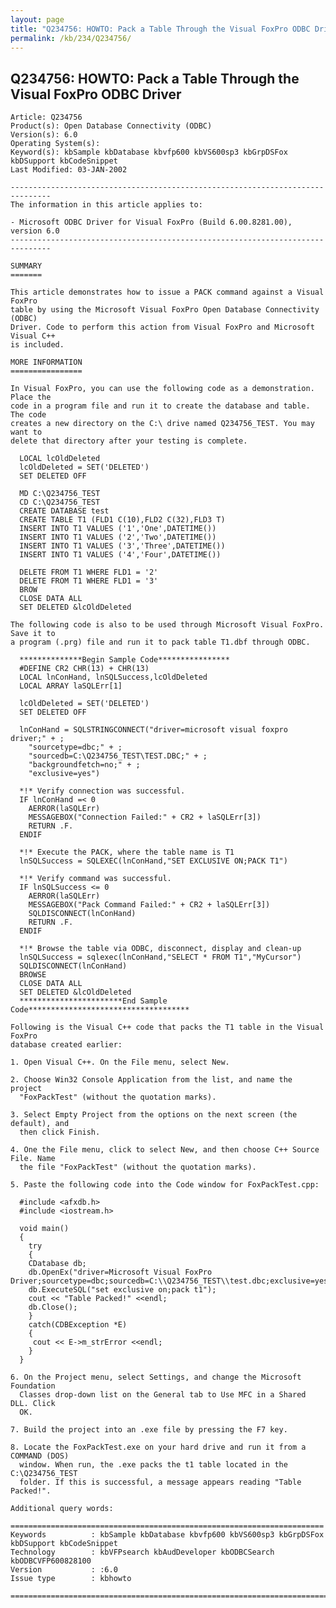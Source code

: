 ```yaml
---
layout: page
title: "Q234756: HOWTO: Pack a Table Through the Visual FoxPro ODBC Driver"
permalink: /kb/234/Q234756/
---
```


## Q234756: HOWTO: Pack a Table Through the Visual FoxPro ODBC Driver

	Article: Q234756
	Product(s): Open Database Connectivity (ODBC)
	Version(s): 6.0
	Operating System(s): 
	Keyword(s): kbSample kbDatabase kbvfp600 kbVS600sp3 kbGrpDSFox kbDSupport kbCodeSnippet
	Last Modified: 03-JAN-2002
	
	-------------------------------------------------------------------------------
	The information in this article applies to:
	
	- Microsoft ODBC Driver for Visual FoxPro (Build 6.00.8281.00), version 6.0 
	-------------------------------------------------------------------------------
	
	SUMMARY
	=======
	
	This article demonstrates how to issue a PACK command against a Visual FoxPro
	table by using the Microsoft Visual FoxPro Open Database Connectivity (ODBC)
	Driver. Code to perform this action from Visual FoxPro and Microsoft Visual C++
	is included.
	
	MORE INFORMATION
	================
	
	In Visual FoxPro, you can use the following code as a demonstration. Place the
	code in a program file and run it to create the database and table. The code
	creates a new directory on the C:\ drive named Q234756_TEST. You may want to
	delete that directory after your testing is complete.
	
	  LOCAL lcOldDeleted
	  lcOldDeleted = SET('DELETED')
	  SET DELETED OFF
	
	  MD C:\Q234756_TEST
	  CD C:\Q234756_TEST
	  CREATE DATABASE test
	  CREATE TABLE T1 (FLD1 C(10),FLD2 C(32),FLD3 T)
	  INSERT INTO T1 VALUES ('1','One',DATETIME())
	  INSERT INTO T1 VALUES ('2','Two',DATETIME())
	  INSERT INTO T1 VALUES ('3','Three',DATETIME())
	  INSERT INTO T1 VALUES ('4','Four',DATETIME())
	
	  DELETE FROM T1 WHERE FLD1 = '2'
	  DELETE FROM T1 WHERE FLD1 = '3'
	  BROW
	  CLOSE DATA ALL
	  SET DELETED &lcOldDeleted
	
	The following code is also to be used through Microsoft Visual FoxPro. Save it to
	a program (.prg) file and run it to pack table T1.dbf through ODBC.
	
	  **************Begin Sample Code****************
	  #DEFINE CR2 CHR(13) + CHR(13)
	  LOCAL lnConHand, lnSQLSuccess,lcOldDeleted
	  LOCAL ARRAY laSQLErr[1]
	
	  lcOldDeleted = SET('DELETED')
	  SET DELETED OFF
	
	  lnConHand = SQLSTRINGCONNECT("driver=microsoft visual foxpro driver;" + ;
	  	"sourcetype=dbc;" + ;
	  	"sourcedb=C:\Q234756_TEST\TEST.DBC;" + ;
	  	"backgroundfetch=no;" + ;
	  	"exclusive=yes")
	
	  *!* Verify connection was successful.
	  IF lnConHand =< 0
	  	AERROR(laSQLErr)
	  	MESSAGEBOX("Connection Failed:" + CR2 + laSQLErr[3])
	  	RETURN .F.
	  ENDIF
	
	  *!* Execute the PACK, where the table name is T1
	  lnSQLSuccess = SQLEXEC(lnConHand,"SET EXCLUSIVE ON;PACK T1")
	
	  *!* Verify command was successful.
	  IF lnSQLSuccess <= 0
	  	AERROR(laSQLErr)
	  	MESSAGEBOX("Pack Command Failed:" + CR2 + laSQLErr[3])
	  	SQLDISCONNECT(lnConHand)
	  	RETURN .F.
	  ENDIF
	
	  *!* Browse the table via ODBC, disconnect, display and clean-up
	  lnSQLSuccess = sqlexec(lnConHand,"SELECT * FROM T1","MyCursor")
	  SQLDISCONNECT(lnConHand)
	  BROWSE 
	  CLOSE DATA ALL
	  SET DELETED &lcOldDeleted
	  ***********************End Sample Code************************************
	
	Following is the Visual C++ code that packs the T1 table in the Visual FoxPro
	database created earlier:
	
	1. Open Visual C++. On the File menu, select New.
	
	2. Choose Win32 Console Application from the list, and name the project
	  "FoxPackTest" (without the quotation marks).
	
	3. Select Empty Project from the options on the next screen (the default), and
	  then click Finish.
	
	4. One the File menu, click to select New, and then choose C++ Source File. Name
	  the file "FoxPackTest" (without the quotation marks).
	
	5. Paste the following code into the Code window for FoxPackTest.cpp:
	
	  #include <afxdb.h>
	  #include <iostream.h>
	
	  void main()
	  {
	    try
	    {	  
	    CDatabase db;
	    db.OpenEx("driver=Microsoft Visual FoxPro Driver;sourcetype=dbc;sourcedb=C:\\Q234756_TEST\\test.dbc;exclusive=yes");
	    db.ExecuteSQL("set exclusive on;pack t1");
	    cout << "Table Packed!" <<endl;
	    db.Close();
	    }
	    catch(CDBException *E)
	    {
	     cout << E->m_strError <<endl;
	    }
	  }
	
	6. On the Project menu, select Settings, and change the Microsoft Foundation
	  Classes drop-down list on the General tab to Use MFC in a Shared DLL. Click
	  OK.
	
	7. Build the project into an .exe file by pressing the F7 key.
	
	8. Locate the FoxPackTest.exe on your hard drive and run it from a COMMAND (DOS)
	  window. When run, the .exe packs the t1 table located in the C:\Q234756_TEST
	  folder. If this is successful, a message appears reading "Table Packed!".
	
	Additional query words:
	
	======================================================================
	Keywords          : kbSample kbDatabase kbvfp600 kbVS600sp3 kbGrpDSFox kbDSupport kbCodeSnippet 
	Technology        : kbVFPsearch kbAudDeveloper kbODBCSearch kbODBCVFP600828100
	Version           : :6.0
	Issue type        : kbhowto
	
	=============================================================================
	
